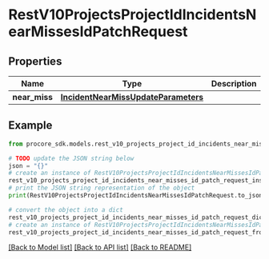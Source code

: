 # RestV10ProjectsProjectIdIncidentsNearMissesIdPatchRequest


## Properties

Name | Type | Description | Notes
------------ | ------------- | ------------- | -------------
**near_miss** | [**IncidentNearMissUpdateParameters**](IncidentNearMissUpdateParameters.md) |  | 

## Example

```python
from procore_sdk.models.rest_v10_projects_project_id_incidents_near_misses_id_patch_request import RestV10ProjectsProjectIdIncidentsNearMissesIdPatchRequest

# TODO update the JSON string below
json = "{}"
# create an instance of RestV10ProjectsProjectIdIncidentsNearMissesIdPatchRequest from a JSON string
rest_v10_projects_project_id_incidents_near_misses_id_patch_request_instance = RestV10ProjectsProjectIdIncidentsNearMissesIdPatchRequest.from_json(json)
# print the JSON string representation of the object
print(RestV10ProjectsProjectIdIncidentsNearMissesIdPatchRequest.to_json())

# convert the object into a dict
rest_v10_projects_project_id_incidents_near_misses_id_patch_request_dict = rest_v10_projects_project_id_incidents_near_misses_id_patch_request_instance.to_dict()
# create an instance of RestV10ProjectsProjectIdIncidentsNearMissesIdPatchRequest from a dict
rest_v10_projects_project_id_incidents_near_misses_id_patch_request_from_dict = RestV10ProjectsProjectIdIncidentsNearMissesIdPatchRequest.from_dict(rest_v10_projects_project_id_incidents_near_misses_id_patch_request_dict)
```
[[Back to Model list]](../README.md#documentation-for-models) [[Back to API list]](../README.md#documentation-for-api-endpoints) [[Back to README]](../README.md)


